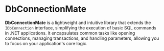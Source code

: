 # DbConnectionMate
**DbConnectionMate** is a lightweight and intuitive library that extends the `IDbConnection` interface, simplifying the execution of basic SQL commands in .NET applications. It encapsulates common tasks like opening connections, managing transactions, and handling parameters, allowing you to focus on your application's core logic.
